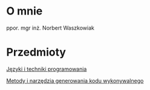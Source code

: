# O mnie
ppor. mgr inż. Norbert Waszkowiak

# Przedmioty
[Języki i techniki programowania](https://kajkitsu.github.io/jtp/)

[Metody i narzędzia generowania kodu wykonywalnego](https://kajkitsu.github.io/mng/)
